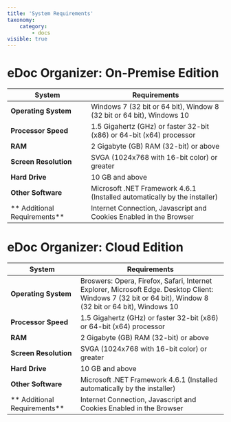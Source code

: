 ```yaml
---
title: 'System Requirements'
taxonomy:
    category:
        - docs
visible: true
---
```


# **eDoc Organizer: On-Premise Edition**

| **System**  | **Requirements** |
| ------------- | ------------- |
| **Operating System**  | Windows 7 (32 bit or 64 bit), Window  8 (32 bit or 64 bit), Windows 10 |
| **Processor Speed**  | 1.5 Gigahertz (GHz) or faster 32-bit (x86) or 64-bit (x64) processor |
| **RAM**  | 2 Gigabyte (GB) RAM (32-bit) or above|
| **Screen Resolution**  | SVGA (1024x768 with 16-bit color) or greater |
| **Hard Drive**  | 10 GB and above  |
| **Other Software**  | Microsoft .NET Framework 4.6.1 (Installed automatically by the installer) |
| ** Additional Requirements**  | Internet Connection, Javascript and Cookies Enabled in the Browser |


# **eDoc Organizer: Cloud Edition**

| **System**  | **Requirements** |
| ------------- | ------------- |
| **Operating System**  | Broswers: Opera, Firefox, Safari, Internet Explorer, Microsoft Edge. Desktop Client: Windows 7 (32 bit or 64 bit), Window  8 (32 bit or 64 bit), Windows 10 |
| **Processor Speed**  | 1.5 Gigahertz (GHz) or faster 32-bit (x86) or 64-bit (x64) processor |
| **RAM**  | 2 Gigabyte (GB) RAM (32-bit) or above|
| **Screen Resolution**  | SVGA (1024x768 with 16-bit color) or greater |
| **Hard Drive**  | 10 GB and above  |
| **Other Software**  | Microsoft .NET Framework 4.6.1 (Installed automatically by the installer) |
| ** Additional Requirements**  | Internet Connection, Javascript and Cookies Enabled in the Browser |